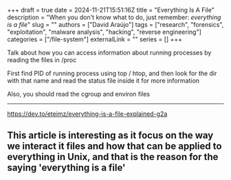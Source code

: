 +++ 
draft = true
date = 2024-11-21T15:51:16Z
title = "Everything Is A File"
description = "When you don't know what to do, just remember: _everything is a file_"
slug = ""
authors = ["David Araújo"]
tags = ["research", "forensics", "exploitation", "malware analysis", "hacking", "reverse engineering"]
categories = ["/file-system"]
externalLink = ""
series = []
+++

Talk about how you can access information about running processes by reading the files in /proc

First find PID of running process using top / htop, and then look for the dir with that name and read the status file inside it for more information

Also, you should read the cgroup and environ files


---
https://dev.to/eteimz/everything-is-a-file-explained-g2a

This article is interesting as it focus on the way we interact it files and how that can be applied to everything in Unix, and that is the reason for the saying 'everything is a file'
---